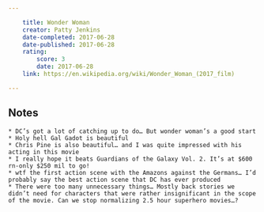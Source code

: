 ```yaml
---

    title: Wonder Woman
    creator: Patty Jenkins
    date-completed: 2017-06-28
    date-published: 2017-06-28
    rating:
        score: 3
        date: 2017-06-28   
    link: https://en.wikipedia.org/wiki/Wonder_Woman_(2017_film)

---
```


## Notes

    * DC’s got a lot of catching up to do… But wonder woman’s a good start
    * Holy hell Gal Gadot is beautiful
    * Chris Pine is also beautiful… and I was quite impressed with his acting in this movie
    * I really hope it beats Guardians of the Galaxy Vol. 2. It’s at $600 rn-only $250 mil to go!
    * wtf the first action scene with the Amazons against the Germans… I’d probably say the best action scene that DC has ever produced
    * There were too many unnecessary things… Mostly back stories we didn’t need for characters that were rather insignificant in the scope of the movie. Can we stop normalizing 2.5 hour superhero movies…?
